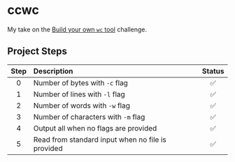 # ccwc
My take on the [Build your own `wc` tool](https://codingchallenges.fyi/challenges/challenge-wc) challenge.

## Project Steps

|Step   |Description                                        |Status             |
|:-----:|:--------------------------------------------------|:-----------------:|
|   0   | Number of bytes with `-c` flag                    |:white_check_mark: |
|   1   | Number of lines with `-l` flag                    |:white_check_mark: |
|   2   | Number of words with `-w` flag                    |:white_check_mark: |
|   3   | Number of characters with `-m` flag               |:white_check_mark: |
|   4   | Output all when no flags are provided             |:white_check_mark: |
|   5   | Read from standard input when no file is provided |:white_check_mark: |
